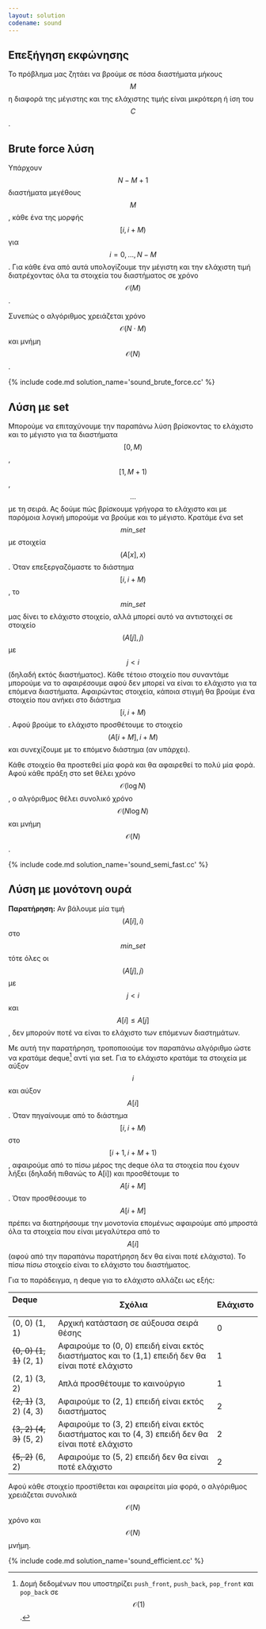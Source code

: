 ```yaml
---
layout: solution
codename: sound
---
```


## Επεξήγηση εκφώνησης
Το πρόβλημα μας ζητάει να βρούμε σε πόσα διαστήματα μήκους $$M$$ η διαφορά της μέγιστης και της ελάχιστης τιμής είναι μικρότερη ή ίση του $$C$$. 

## Brute force λύση
Υπάρχουν $$N-M+1$$ διαστήματα μεγέθους $$M$$, κάθε ένα της μορφής $$[i, i+M)$$ για $$i=0, \ldots , N-M$$. Για κάθε ένα από αυτά υπολογίζουμε την μέγιστη και την ελάχιστη τιμή διατρέχοντας όλα τα στοιχεία του διαστήματος σε χρόνο $$\mathcal{O}(M)$$.

Συνεπώς ο αλγόριθμος χρειάζεται χρόνο $$\mathcal{O}(N\cdot M)$$ και μνήμη $$\mathcal{O}(N)$$. 

{% include code.md solution_name='sound_brute_force.cc' %}

## Λύση με set
Μπορούμε να επιταχύνουμε την παραπάνω λύση βρίσκοντας το ελάχιστο και το μέγιστο για τα διαστήματα $$[0, M)$$, $$[1, M+1)$$, $$\ldots$$ με τη σειρά. Ας δούμε πώς βρίσκουμε γρήγορα το ελάχιστο και με παρόμοια λογική μπορούμε να βρούμε και το μέγιστο. Κρατάμε ένα set $$min\_set$$ με στοιχεία $$(A[x], x)$$. Όταν επεξεργαζόμαστε το διάστημα $$[i, i+M)$$, το $$min\_set$$ μας δίνει το ελάχιστο στοιχείο, αλλά μπορεί αυτό να αντιστοιχεί σε στοιχείο $$(A[j], j)$$ με $$j < i$$ (δηλαδή εκτός διαστήματος). Κάθε τέτοιο στοιχείο που συναντάμε μπορούμε να το αφαιρέσουμε αφού δεν μπορεί να είναι το ελάχιστο για τα επόμενα διαστήματα. Αφαιρώντας στοιχεία, κάποια στιγμή θα βρούμε ένα στοιχείο που ανήκει στο διάστημα $$[i, i+M)$$. Αφού βρούμε το ελάχιστο προσθέτουμε το στοιχείο $$(A[i+M], i+M)$$ και συνεχίζουμε με το επόμενο διάστημα (αν υπάρχει). 

Κάθε στοιχείο θα προστεθεί μία φορά και θα αφαιρεθεί το πολύ μία φορά. Αφού κάθε πράξη στο set θέλει χρόνο $$\mathcal{O}(\log{N})$$, ο αλγόριθμος θέλει συνολικό χρόνο $$\mathcal{O}(N\log{N})$$ και μνήμη $$\mathcal{O}(N)$$. 

{% include code.md solution_name='sound_semi_fast.cc' %}


## Λύση με μονότονη ουρά
**Παρατήρηση:** Αν βάλουμε μία τιμή $$(A[i], i)$$ στο $$min\_set$$ τότε όλες οι $$(A[j], j)$$ με $$j<i$$ και $$A[i] \leq A[j]$$, δεν μπορούν ποτέ να είναι το ελάχιστο των επόμενων διαστημάτων. 

Με αυτή την παρατήρηση, τροποποιούμε τον παραπάνω αλγόριθμο ώστε να κρατάμε deque[^1] αντί για set. Για το ελάχιστο κρατάμε τα στοιχεία με αύξον $$i$$ και αύξον $$A[i]$$. Όταν πηγαίνουμε από το διάστημα $$[i, i+M)$$ στο $$[i+1, i+M+1)$$, αφαιρούμε από το πίσω μέρος της deque όλα τα στοιχεία που έχουν λήξει (δηλαδή πιθανώς το A[i]) και προσθέτουμε το $$A[i+M]$$. Όταν προσθέσουμε το $$A[i+M]$$ πρέπει να διατηρήσουμε την μονοτονία επομένως αφαιρούμε από μπροστά όλα τα στοιχεία που είναι μεγαλύτερα από το $$A[i]$$ (αφού από την παραπάνω παρατήρηση δεν θα είναι ποτέ ελάχιστα). Το πίσω πίσω στοιχείο είναι το ελάχιστο του διαστήματος.

Για το παράδειγμα, η deque για το ελάχιστο αλλάζει ως εξής:

| Deque &nbsp; &nbsp; &nbsp; &nbsp; &nbsp; &nbsp; &nbsp; &nbsp; &nbsp;    | Σχόλια | Ελάχιστο |
| ----------- | ----------- | ----------- |
| (0, 0) (1, 1)  | Αρχική κατάσταση σε αύξουσα σειρά θέσης | 0 |
| ~~(0, 0) (1, 1)~~ (2, 1) | Αφαιρούμε το (0, 0) επειδή είναι εκτός διαστήματος και το (1,1) επειδή δεν θα είναι ποτέ ελάχιστο | 1 |
| (2, 1) (3, 2)  | Απλά προσθέτουμε το καινούργιο | 1 |
| ~~(2, 1)~~ (3, 2) (4, 3)  | Αφαιρούμε το (2, 1) επειδή είναι εκτός διαστήματος | 2 |
| ~~(3, 2) (4, 3)~~ (5, 2) | Αφαιρούμε το (3, 2) επειδή είναι εκτός διαστήματος και το (4, 3) επειδή δεν θα είναι ποτέ ελάχιστο | 2 |
| ~~(5, 2)~~ (6, 2) | Αφαιρούμε το (5, 2) επειδή δεν θα είναι ποτέ ελάχιστο | 2 |


Αφού κάθε στοιχείο προστίθεται και αφαιρείται μία φορά, ο αλγόριθμος χρειάζεται συνολικά $$\mathcal{O}(N)$$ χρόνο και $$\mathcal{O}(N)$$ μνήμη.

{% include code.md solution_name='sound_efficient.cc' %}

[^1]: Δομή δεδομένων που υποστηρίζει `push_front`, `push_back`, `pop_front` και `pop_back` σε $$\mathcal{O}(1)$$.